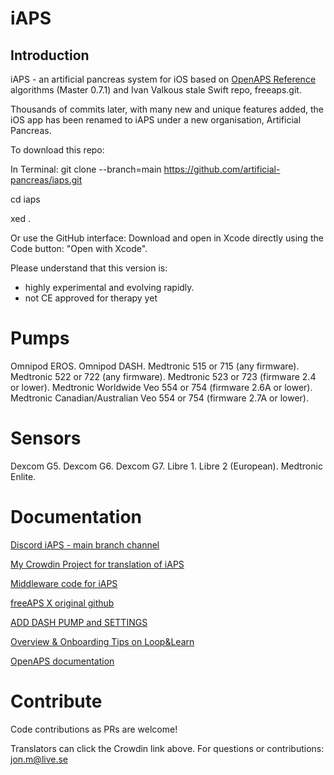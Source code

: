 # iAPS

## Introduction 

iAPS - an artificial pancreas system for iOS based on [OpenAPS Reference](https://github.com/openaps/oref0) algorithms (Master 0.7.1) and Ivan Valkous stale Swift repo, freeaps.git.

Thousands of commits later, with many new and unique features added, the iOS app has been renamed to iAPS under a new organisation, Artificial Pancreas. 

To download this repo: 

In Terminal:
git clone --branch=main https://github.com/artificial-pancreas/iaps.git

cd iaps

xed .

Or use the GitHub interface: 
Download and open in Xcode directly using the Code button: "Open with Xcode".
 

Please understand that this version is:
- highly experimental and evolving rapidly.
- not CE approved for therapy yet

# Pumps

Omnipod EROS.
Omnipod DASH.
Medtronic 515 or 715 (any firmware).
Medtronic 522 or 722 (any firmware).
Medtronic 523 or 723 (firmware 2.4 or lower).
Medtronic Worldwide Veo 554 or 754 (firmware 2.6A or lower).
Medtronic Canadian/Australian Veo 554 or 754 (firmware 2.7A or lower).

# Sensors

Dexcom G5.
Dexcom G6.
Dexcom G7.
Libre 1.
Libre 2 (European).
Medtronic Enlite.

# Documentation

[Discord iAPS - main branch channel](https://discord.com/channels/1020905149037813862/1021041588627062854)

[My Crowdin Project for translation of iAPS](https://crowdin.com/project/freeaps-x)

[Middleware code for iAPS](https://github.com/Jon-b-m/middleware)

[freeAPS X original github](https://github.com/ivalkou/freeaps)

[ADD DASH PUMP and SETTINGS](https://loopkit.github.io/loopdocs/loop-3/omnipod/)

[Overview & Onboarding Tips on Loop&Learn](https://www.loopandlearn.org/freeaps-x/)

[OpenAPS documentation](https://openaps.readthedocs.io/en/latest/)

# Contribute

Code contributions as PRs are welcome!

Translators can click the Crowdin link above. 
For questions or contributions: jon.m@live.se
